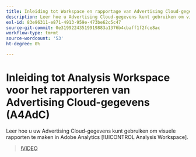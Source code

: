 ```yaml
---
title: Inleiding tot Workspace en rapportage van Advertising Cloud-gegevens
description: Leer hoe u Advertising Cloud-gegevens kunt gebruiken om visuele rapporten te maken in Adobe Analytics Analysis Workspace.
exl-id: 83e96311-e871-4913-959e-473be62c5c47
source-git-commit: 0e31992243519919883a1376b4cbaff1f2fce8ac
workflow-type: tm+mt
source-wordcount: '53'
ht-degree: 0%

---
```


# Inleiding tot Analysis Workspace voor het rapporteren van Advertising Cloud-gegevens (A4AdC)

Leer hoe u uw Advertising Cloud-gegevens kunt gebruiken om visuele rapporten te maken in Adobe Analytics [!UICONTROL Analysis Workspace].

>[!VIDEO](https://video.tv.adobe.com/v/33492)
